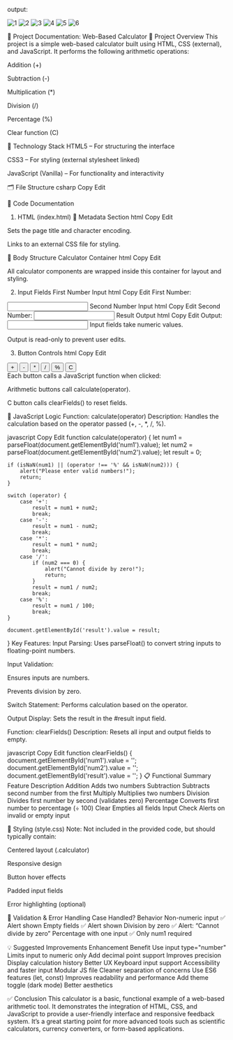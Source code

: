 output:

![1](https://github.com/user-attachments/assets/3c2c2b4f-0739-4819-8305-3419053d831f)
![2](https://github.com/user-attachments/assets/296fb5bb-94d5-47e2-bfc8-d48605286ef4)
![3](https://github.com/user-attachments/assets/5021f7a8-010a-4d17-8b5e-6dedc6038b69)
![4](https://github.com/user-attachments/assets/a6043046-afd2-4842-8f94-418d5d0046fd)
![5](https://github.com/user-attachments/assets/d0257ed3-16a4-45ae-8f71-e3d2d66a3339)
![6](https://github.com/user-attachments/assets/9dc418a4-40d0-4db6-b3a1-e1a27d750ed0)




📄 Project Documentation: Web-Based Calculator
📌 Project Overview
This project is a simple web-based calculator built using HTML, CSS (external), and JavaScript. It performs the following arithmetic operations:

Addition (+)

Subtraction (-)

Multiplication (*)

Division (/)

Percentage (%)

Clear function (C)

🧱 Technology Stack
HTML5 – For structuring the interface

CSS3 – For styling (external stylesheet linked)

JavaScript (Vanilla) – For functionality and interactivity

🗂️ File Structure
csharp
Copy
Edit

🧾 Code Documentation
1. HTML (index.html)
🔹 Metadata Section
html
Copy
Edit
<head>
    <meta charset="UTF-8">
    <title>Calculator</title>
    <link rel="stylesheet" href="style.css">
</head>
Sets the page title and character encoding.

Links to an external CSS file for styling.

🔹 Body Structure
Calculator Container
html
Copy
Edit
<div class="calculator">
All calculator components are wrapped inside this container for layout and styling.

2. Input Fields
First Number Input
html
Copy
Edit
<label for="num1">First Number:</label>
<input type="text" id="num1">
Second Number Input
html
Copy
Edit
<label for="num2">Second Number:</label>
<input type="text" id="num2">
Result Output
html
Copy
Edit
<label for="result">Output:</label>
<input type="text" id="result" readonly>
Input fields take numeric values.

Output is read-only to prevent user edits.

3. Button Controls
html
Copy
Edit
<div class="button-container">
    <button onclick="calculate('+')">+</button>
    <button onclick="calculate('-')">-</button>
    <button onclick="calculate('*')">*</button>
    <button onclick="calculate('/')">/</button>
    <button class="percent" onclick="calculate('%')">%</button>
    <button class="clear" onclick="clearFields()">C</button>
</div>
Each button calls a JavaScript function when clicked:

Arithmetic buttons call calculate(operator).

C button calls clearFields() to reset fields.

🧠 JavaScript Logic
Function: calculate(operator)
Description:
Handles the calculation based on the operator passed (+, -, *, /, %).

javascript
Copy
Edit
function calculate(operator) {
    let num1 = parseFloat(document.getElementById('num1').value);
    let num2 = parseFloat(document.getElementById('num2').value);
    let result = 0;

    if (isNaN(num1) || (operator !== '%' && isNaN(num2))) {
        alert("Please enter valid numbers!");
        return;
    }

    switch (operator) {
        case '+':
            result = num1 + num2;
            break;
        case '-':
            result = num1 - num2;
            break;
        case '*':
            result = num1 * num2;
            break;
        case '/':
            if (num2 === 0) {
                alert("Cannot divide by zero!");
                return;
            }
            result = num1 / num2;
            break;
        case '%':
            result = num1 / 100;
            break;
    }

    document.getElementById('result').value = result;
}
Key Features:
Input Parsing: Uses parseFloat() to convert string inputs to floating-point numbers.

Input Validation:

Ensures inputs are numbers.

Prevents division by zero.

Switch Statement: Performs calculation based on the operator.

Output Display: Sets the result in the #result input field.

Function: clearFields()
Description:
Resets all input and output fields to empty.

javascript
Copy
Edit
function clearFields() {
    document.getElementById('num1').value = '';
    document.getElementById('num2').value = '';
    document.getElementById('result').value = '';
}
📋 Functional Summary
Feature	Description
Addition	Adds two numbers
Subtraction	Subtracts second number from the first
Multiply	Multiplies two numbers
Division	Divides first number by second (validates zero)
Percentage	Converts first number to percentage (÷ 100)
Clear	Empties all fields
Input Check	Alerts on invalid or empty input

🎨 Styling (style.css)
Note: Not included in the provided code, but should typically contain:

Centered layout (.calculator)

Responsive design

Button hover effects

Padded input fields

Error highlighting (optional)

🔐 Validation & Error Handling
Case	Handled?	Behavior
Non-numeric input	✅	Alert shown
Empty fields	✅	Alert shown
Division by zero	✅	Alert: “Cannot divide by zero”
Percentage with one input	✅	Only num1 required

💡 Suggested Improvements
Enhancement	Benefit
Use input type="number"	Limits input to numeric only
Add decimal point support	Improves precision
Display calculation history	Better UX
Keyboard input support	Accessibility and faster input
Modular JS file	Cleaner separation of concerns
Use ES6 features (let, const)	Improves readability and performance
Add theme toggle (dark mode)	Better aesthetics

✅ Conclusion
This calculator is a basic, functional example of a web-based arithmetic tool. It demonstrates the integration of HTML, CSS, and JavaScript to provide a user-friendly interface and responsive feedback system. It’s a great starting point for more advanced tools such as scientific calculators, currency converters, or form-based applications.

